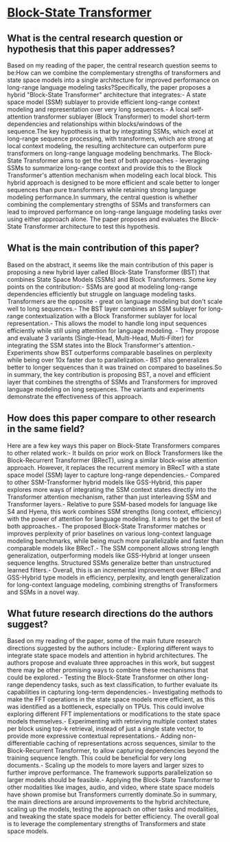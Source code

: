 # [Block-State Transformer](https://arxiv.org/abs/2306.09539)

## What is the central research question or hypothesis that this paper addresses?

Based on my reading of the paper, the central research question seems to be:How can we combine the complementary strengths of transformers and state space models into a single architecture for improved performance on long-range language modeling tasks?Specifically, the paper proposes a hybrid "Block-State Transformer" architecture that integrates:- A state space model (SSM) sublayer to provide efficient long-range context modeling and representation over very long sequences.- A local self-attention transformer sublayer (Block Transformer) to model short-term dependencies and relationships within blocks/windows of the sequence.The key hypothesis is that by integrating SSMs, which excel at long-range sequence processing, with transformers, which are strong at local context modeling, the resulting architecture can outperform pure transformers on long-range language modeling benchmarks. The Block-State Transformer aims to get the best of both approaches - leveraging SSMs to summarize long-range context and provide this to the Block Transformer's attention mechanism when modeling each local block. This hybrid approach is designed to be more efficient and scale better to longer sequences than pure transformers while retaining strong language modeling performance.In summary, the central question is whether combining the complementary strengths of SSMs and transformers can lead to improved performance on long-range language modeling tasks over using either approach alone. The paper proposes and evaluates the Block-State Transformer architecture to test this hypothesis.


## What is the main contribution of this paper?

Based on the abstract, it seems like the main contribution of this paper is proposing a new hybrid layer called Block-State Transformer (BST) that combines State Space Models (SSMs) and Block Transformers. Some key points on the contribution:- SSMs are good at modeling long-range dependencies efficiently but struggle on language modeling tasks. Transformers are the opposite - great on language modeling but don't scale well to long sequences.- The BST layer combines an SSM sublayer for long-range contextualization with a Block Transformer sublayer for local representation.- This allows the model to handle long input sequences efficiently while still using attention for language modeling. - They propose and evaluate 3 variants (Single-Head, Multi-Head, Multi-Filter) for integrating the SSM states into the Block Transformer's attention.- Experiments show BST outperforms comparable baselines on perplexity while being over 10x faster due to parallelization.- BST also generalizes better to longer sequences than it was trained on compared to baselines.So in summary, the key contribution is proposing BST, a novel and efficient layer that combines the strengths of SSMs and Transformers for improved language modeling on long sequences. The variants and experiments demonstrate the effectiveness of this approach.


## How does this paper compare to other research in the same field?

Here are a few key ways this paper on Block-State Transformers compares to other related work:- It builds on prior work on Block Transformers like the Block-Recurrent Transformer (BRecT), using a similar block-wise attention approach. However, it replaces the recurrent memory in BRecT with a state space model (SSM) layer to capture long-range dependencies.- Compared to other SSM-Transformer hybrid models like GSS-Hybrid, this paper explores more ways of integrating the SSM context states directly into the Transformer attention mechanism, rather than just interleaving SSM and Transformer layers.- Relative to pure SSM-based models for language like S4 and Hyena, this work combines SSM strengths (long context, efficiency) with the power of attention for language modeling. It aims to get the best of both approaches.- The proposed Block-State Transformer matches or improves perplexity of prior baselines on various long-context language modeling benchmarks, while being much more parallelizable and faster than comparable models like BRecT.- The SSM component allows strong length generalization, outperforming models like GSS-Hybrid at longer unseen sequence lengths. Structured SSMs generalize better than unstructured learned filters.- Overall, this is an incremental improvement over BRecT and GSS-Hybrid type models in efficiency, perplexity, and length generalization for long-context language modeling, combining strengths of Transformers and SSMs in a novel way.


## What future research directions do the authors suggest?

Based on my reading of the paper, some of the main future research directions suggested by the authors include:- Exploring different ways to integrate state space models and attention in hybrid architectures. The authors propose and evaluate three approaches in this work, but suggest there may be other promising ways to combine these mechanisms that could be explored.- Testing the Block-State Transformer on other long-range dependency tasks, such as text classification, to further evaluate its capabilities in capturing long-term dependencies.- Investigating methods to make the FFT operations in the state space models more efficient, as this was identified as a bottleneck, especially on TPUs. This could involve exploring different FFT implementations or modifications to the state space models themselves.- Experimenting with retrieving multiple context states per block using top-k retrieval, instead of just a single state vector, to provide more expressive contextual representations.- Adding non-differentiable caching of representations across sequences, similar to the Block-Recurrent Transformer, to allow capturing dependencies beyond the training sequence length. This could be beneficial for very long documents.- Scaling up the models to more layers and larger sizes to further improve performance. The framework supports parallelization so larger models should be feasible.- Applying the Block-State Transformer to other modalities like images, audio, and video, where state space models have shown promise but Transformers currently dominate.So in summary, the main directions are around improvements to the hybrid architecture, scaling up the models, testing the approach on other tasks and modalities, and tweaking the state space models for better efficiency. The overall goal is to leverage the complementary strengths of Transformers and state space models.
